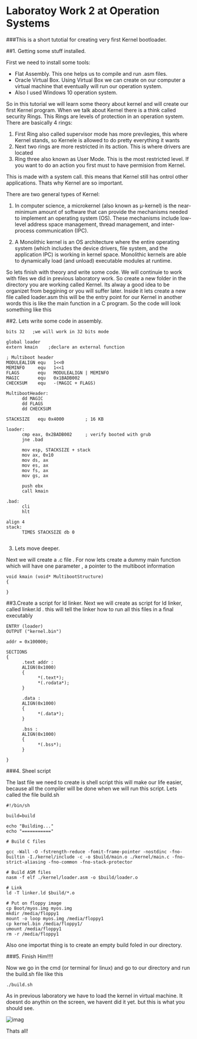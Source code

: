 # Laboratoy Work 2 at Operation Systems

###This is a short tutotial for creating very first Kernel bootloader.

##1. Getting some stuff installed.

First we need to install some tools:
- Flat Assembly. This one helps us to compile and run .asm files.
- Oracle Virtual Box. Using Virtual Box we can create on our computer a virtual machine that eventually will run our operation system.
- Also I used Windows 10 operation system.

So in this tutorial we will learn some theory about kernel and will  create our first Kernel program. When we talk about Kernel there is
a think called security Rings. This Rings are levels of protection in an operation system. There are basically 4 rings: 

1. First Ring also called supervisor mode has more previlegies, this where Kernel stands, so Kernele is allowed to do pretty everything it wants
2. Next two rings are more restricted in its action. This is where drivers are located
3. Ring three also known as User Mode. This is the most restricted level. If you want to do an action you first  must to have permision from Kernel.

This is made with a system call. this means that Kernel  still has ontrol other applications. Thats why Kernel are so important.

There are two general types of Kernel:
1. In computer science, a microkernel (also known as μ-kernel) is the near-minimum amount of software that can provide the mechanisms needed to implement an operating system (OS). These mechanisms include low-level address space management, thread management, and inter-process communication (IPC).

2. A Monolithic kernel is an OS architecture where the entire operating system (which includes the device drivers, file system, and the application IPC) is working in kernel space. Monolithic kernels are able to dynamically load (and unload) executable modules at runtime.

So lets finish with theory and write some code. We will continuie to work with files we did in previous laboratory work. So create a new folder in the directory you are working called Kernel. Its alway a good idea to be organizet from beggining or you will suffer later. Inside it lets create a new file called loader.asm this  will be the entry point for our Kernel in another words this is like the main function in a C program. So the code will look something like this

##2. Lets write some code in assembly.

~~~
bits 32   ;we will work in 32 bits mode

global loader
extern kmain    ;declare an external function

; Multiboot header
MODULEALIGN equ   1<<0
MEMINFO     equ   1<<1
FLAGS       equ   MODULEALIGN | MEMINFO
MAGIC       equ   0x1BADB002
CHECKSUM    equ   -(MAGIC + FLAGS)

MultibootHeader:
      dd MAGIC
      dd FLAGS
      dd CHECKSUM
      
STACKSIZE   equ 0x4000        ; 16 KB

loader:
      cmp eax, 0x2BADB002     ; verify booted with grub
      jne .bad
      
      mov esp, STACKSIZE + stack
      mov ax, 0x10
      mov ds, ax
      mov es, ax
      mov fs, ax
      mov gs, ax
      
      push ebx
      call kmain
      
.bad:
      cli
      hlt
      
align 4
stack:
      TIMES STACKSIZE db 0
    
~~~

3. Lets move deeper.

Next we will create a .c file . For now lets create a dummy main function which will have one parameter , a pointer to the multiboot information
~~~
void kmain (void* MultibootStructure)
{

}
~~~

##3.Create a script for ld linker.
Next we will create as script for ld linker, called linker.ld . this will tell the linker how to run all this files in a final executably
~~~
ENTRY (loader)
OUTPUT ("kernel.bin")

addr = 0x100000;

SECTIONS
{
      .text addr :
      ALIGN(0x1000)
      {
            *(.text*);
            *(.rodata*);
      }
      
      .data :
      ALIGN(0x1000)
      {
            *(.data*);
      }
      
      .bss :
      ALIGN(0x1000)
      {
            *(.bss*);
      }

}
~~~

###4. Sheel script

The last file we need to create is shell script this will make our life easier, because all the compiler will be done when we will run this script. Lets called the file build.sh
~~~
#!/bin/sh

build=build

echo "Building..."
echo "==========="

# Build C files

gcc -Wall -O -fstrength-reduce -fomit-frame-pointer -nostdinc -fno-builtin -I./kernel/include -c -o $build/main.o ./kernel/main.c -fno-strict-aliasing -fno-common -fno-stack-protector

# Build ASM files
nasm -f elf ./kernel/loader.asm -o $build/loader.o

# Link 
ld -T linker.ld $build/*.o

# Put on floppy image
cp Boot/myos.img myos.img
mkdir /media/floppy1
mount -o loop myos.img /media/floppy1
cp kernel.bin /media/floppy1/
umount /media/floppy1
rm -r /media/floppy1
~~~
Also one importat thing is to create an empty build foled in our directory.

###5. Finish Him!!!!

Now we go in the cmd (or terminal for linux) and go to our directory and run the build.sh file like this
~~~
./build.sh
~~~

As in previous laboratory we have to load the kernel in virtual machine. It doesnt do anythin on the screen, we havent did it yet. but this is what you should see.

![imag](https://s21.postimg.org/tpnago1xj/Capture.png)



Thats all!

